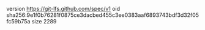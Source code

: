 version https://git-lfs.github.com/spec/v1
oid sha256:9e1f0b76281f0875ce3dacbed455c3ee0383aaf6893743bdf3d32f05fc59b75a
size 2289
